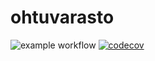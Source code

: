 # ohtuvarasto

![example workflow](https://github.com/CasimirLaine/ohtuvarasto/workflows/CI/badge.svg)
[![codecov](https://codecov.io/gh/CasimirLaine/ohtuvarasto/branch/main/graph/badge.svg?token=MQP13IY2XQ)](https://codecov.io/gh/CasimirLaine/ohtuvarasto)

